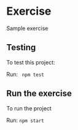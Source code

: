 # Exercise
Sample exercise

## Testing
To test this project:

Run: ``` npm test```

## Run the exercise
To run the project

Run: ```npm start```
